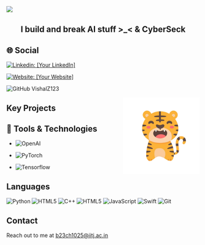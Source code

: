 ![](https://capsule-render.vercel.app/api?type=waving&height=200&text=Hi%20there,%20I'm%20Madhav%20👋!&fontAlign=50&fontAlignY=40&color=gradient)

<!DOCTYPE html>
<html lang="en">
<head>
  <meta charset="UTF-8">
  <meta name="viewport" content="width=device-width, initial-scale=1.0">
</head>
<body>


  <h2 class="animated-element" align = center>I build and break AI stuff >_< & CyberSeck</h2>

## 🌐 Social
[![Linkedin: [Your LinkedIn]](https://img.shields.io/badge/-Madhav_Kataria-blue?style=flat-square&logo=Linkedin&logoColor=white&link=LinkedIn)](https://www.linkedin.com/in/vishal-yadav-9871451b0/)

[![Website: [Your Website]](https://img.shields.io/badge/-madhavkataria__-purple?style=flat-square&logo=Instagram&logoColor=white&link=Instagram)](https://www.instagram.com/madhavkataria_)

![GitHub VishalZ123](https://img.shields.io/github/followers/madhavkataria1010?label=follow&style=social)


<ul>
        <img src=assets/profile.png alt="Profile Picture" align = right height = 200>
    </ul>
  
## Key Projects
  

## 🔧  Tools & Technologies
  * ![OpenAI](https://img.shields.io/badge/-OpenAI-black?style=flat-square&logo=OpenAI)

  * ![PyTorch](https://img.shields.io/badge/-PyTorch-black?style=flat-square&logo=PyTorch)

  * ![Tensorflow](https://img.shields.io/badge/-Tensorflow-black?style=flat-square&logo=Tensorflow)


## Languages
![Python](https://img.shields.io/badge/-Python-black?style=flat-square&logo=python)
![HTML5](https://img.shields.io/badge/-HTML5-black?style=flat-square&logo=html5&logoColor=E34F26)
![C++](https://img.shields.io/badge/-C++-black?style=flat-square&logo=cplusplus&logoColor=blue)
![HTML5](https://img.shields.io/badge/-C-black?style=flat-square&logo=c&logoColor=blue)
![JavaScript](https://img.shields.io/badge/-JavaScript-black?style=flat-square&logo=javascript)
![Swift](https://img.shields.io/badge/-Swift-black?style=flat-square&logo=swift)
![Git](https://img.shields.io/badge/-Git-black?style=flat-square&logo=git)

## Contact 
Reach out to me at <u>b23ch1025@iitj.ac.in
  
</body>
</html>
